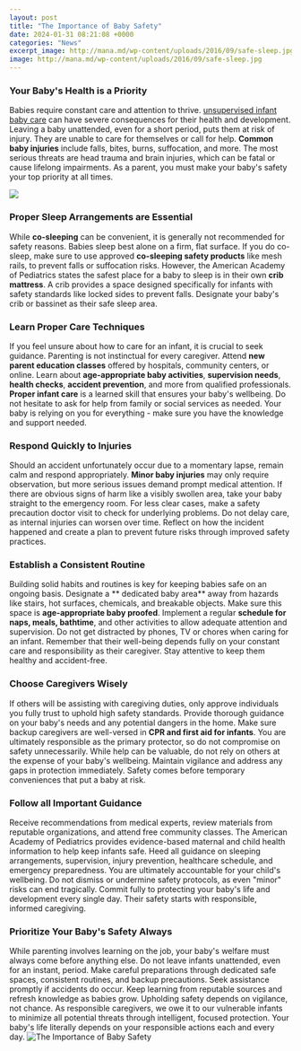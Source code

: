 ```yaml
---
layout: post
title: "The Importance of Baby Safety"
date: 2024-01-31 08:21:08 +0000
categories: "News"
excerpt_image: http://mana.md/wp-content/uploads/2016/09/safe-sleep.jpg
image: http://mana.md/wp-content/uploads/2016/09/safe-sleep.jpg
---
```


### Your Baby's Health is a Priority  
Babies require constant care and attention to thrive. [unsupervised infant baby care](https://store.fi.io.vn/xmas-holiday-family-matching-the-lacrosse-gnome-christmas-3) can have severe consequences for their health and development. Leaving a baby unattended, even for a short period, puts them at risk of injury. They are unable to care for themselves or call for help. **Common baby injuries** include falls, bites, burns, suffocation, and more. The most serious threats are head trauma and brain injuries, which can be fatal or cause lifelong impairments. As a parent, you must make your baby's safety your top priority at all times.

![](https://s-media-cache-ak0.pinimg.com/originals/3a/f1/ea/3af1eafe89a3a8cf15db4b668f8c87bc.jpg)
### Proper Sleep Arrangements are Essential
While **co-sleeping** can be convenient, it is generally not recommended for safety reasons. Babies sleep best alone on a firm, flat surface. If you do co-sleep, make sure to use approved **co-sleeping safety products** like mesh rails, to prevent falls or suffocation risks. However, the American Academy of Pediatrics states the safest place for a baby to sleep is in their own **crib mattress**. A crib provides a space designed specifically for infants with safety standards like locked sides to prevent falls. Designate your baby's crib or bassinet as their safe sleep area.  
### Learn Proper Care Techniques
If you feel unsure about how to care for an infant, it is crucial to seek guidance. Parenting is not instinctual for every caregiver. Attend **new parent education classes** offered by hospitals, community centers, or online. Learn about **age-appropriate baby activities**, **supervision needs**, **health checks**, **accident prevention**, and more from qualified professionals. **Proper infant care** is a learned skill that ensures your baby's wellbeing. Do not hesitate to ask for help from family or social services as needed. Your baby is relying on you for everything - make sure you have the knowledge and support needed.
### Respond Quickly to Injuries   
Should an accident unfortunately occur due to a momentary lapse, remain calm and respond appropriately. **Minor baby injuries** may only require observation, but more serious issues demand prompt medical attention. If there are obvious signs of harm like a visibly swollen area, take your baby straight to the emergency room. For less clear cases, make a safety precaution doctor visit to check for underlying problems. Do not delay care, as internal injuries can worsen over time. Reflect on how the incident happened and create a plan to prevent future risks through improved safety practices.
### Establish a Consistent Routine   
Building solid habits and routines is key for keeping babies safe on an ongoing basis. Designate a ** dedicated baby area** away from hazards like stairs, hot surfaces, chemicals, and breakable objects. Make sure this space is **age-appropriate baby proofed**. Implement a regular **schedule for naps, meals, bathtime**, and other activities to allow adequate attention and supervision. Do not get distracted by phones, TV or chores when caring for an infant. Remember that their well-being depends fully on your constant care and responsibility as their caregiver. Stay attentive to keep them healthy and accident-free.
### Choose Caregivers Wisely
If others will be assisting with caregiving duties, only approve individuals you fully trust to uphold high safety standards. Provide thorough guidance on your baby's needs and any potential dangers in the home. Make sure backup caregivers are well-versed in **CPR and first aid for infants**. You are ultimately responsible as the primary protector, so do not compromise on safety unnecessarily. While help can be valuable, do not rely on others at the expense of your baby's wellbeing. Maintain vigilance and address any gaps in protection immediately. Safety comes before temporary conveniences that put a baby at risk. 
### Follow all Important Guidance
Receive recommendations from medical experts, review materials from reputable organizations, and attend free community classes. The American Academy of Pediatrics provides evidence-based maternal and child health information to help keep infants safe. Heed all guidance on sleeping arrangements, supervision, injury prevention, healthcare schedule, and emergency preparedness. You are ultimately accountable for your child's wellbeing. Do not dismiss or undermine safety protocols, as even "minor" risks can end tragically. Commit fully to protecting your baby's life and development every single day. Their safety starts with responsible, informed caregiving.
### Prioritize Your Baby's Safety Always
While parenting involves learning on the job, your baby's welfare must always come before anything else. Do not leave infants unattended, even for an instant, period. Make careful preparations through dedicated safe spaces, consistent routines, and backup precautions. Seek assistance promptly if accidents do occur. Keep learning from reputable sources and refresh knowledge as babies grow. Upholding safety depends on vigilance, not chance. As responsible caregivers, we owe it to our vulnerable infants to minimize all potential threats through intelligent, focused protection. Your baby's life literally depends on your responsible actions each and every day.
![The Importance of Baby Safety](http://mana.md/wp-content/uploads/2016/09/safe-sleep.jpg)